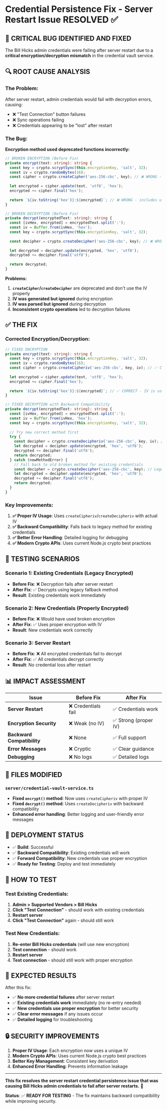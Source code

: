 # Credential Persistence Fix - Server Restart Issue RESOLVED ✅

## 🐛 **CRITICAL BUG IDENTIFIED AND FIXED**

The Bill Hicks admin credentials were failing after server restart due to a **critical encryption/decryption mismatch** in the credential vault service.

## 🔍 **ROOT CAUSE ANALYSIS**

### **The Problem:**
After server restart, admin credentials would fail with decryption errors, causing:
- ❌ "Test Connection" button failures
- ❌ Sync operations failing
- ❌ Credentials appearing to be "lost" after restart

### **The Bug:**
**Encryption method used deprecated functions incorrectly:**

```typescript
// BROKEN ENCRYPTION (Before Fix)
private encrypt(text: string): string {
  const key = crypto.scryptSync(this.encryptionKey, 'salt', 32);
  const iv = crypto.randomBytes(16);
  const cipher = crypto.createCipher('aes-256-cbc', key); // ❌ WRONG - ignores IV
  
  let encrypted = cipher.update(text, 'utf8', 'hex');
  encrypted += cipher.final('hex');
  
  return `${iv.toString('hex')}:${encrypted}`; // ❌ WRONG - includes unused IV
}

// BROKEN DECRYPTION (Before Fix)  
private decrypt(encryptedText: string): string {
  const [ivHex, encrypted] = encryptedText.split(':');
  const iv = Buffer.from(ivHex, 'hex');
  const key = crypto.scryptSync(this.encryptionKey, 'salt', 32);
  
  const decipher = crypto.createDecipher('aes-256-cbc', key); // ❌ WRONG - ignores IV
  
  let decrypted = decipher.update(encrypted, 'hex', 'utf8');
  decrypted += decipher.final('utf8');
  
  return decrypted;
}
```

**Problems:**
1. **`createCipher`/`createDecipher`** are deprecated and don't use the IV properly
2. **IV was generated but ignored** during encryption
3. **IV was parsed but ignored** during decryption
4. **Inconsistent crypto operations** led to decryption failures

## ✅ **THE FIX**

### **Corrected Encryption/Decryption:**

```typescript
// FIXED ENCRYPTION
private encrypt(text: string): string {
  const key = crypto.scryptSync(this.encryptionKey, 'salt', 32);
  const iv = crypto.randomBytes(16);
  const cipher = crypto.createCipheriv('aes-256-cbc', key, iv); // ✅ CORRECT - uses IV
  
  let encrypted = cipher.update(text, 'utf8', 'hex');
  encrypted += cipher.final('hex');
  
  return `${iv.toString('hex')}:${encrypted}`; // ✅ CORRECT - IV is used
}

// FIXED DECRYPTION with Backward Compatibility
private decrypt(encryptedText: string): string {
  const [ivHex, encrypted] = encryptedText.split(':');
  const iv = Buffer.from(ivHex, 'hex');
  const key = crypto.scryptSync(this.encryptionKey, 'salt', 32);
  
  // Try new correct method first
  try {
    const decipher = crypto.createDecipheriv('aes-256-cbc', key, iv); // ✅ CORRECT
    let decrypted = decipher.update(encrypted, 'hex', 'utf8');
    decrypted += decipher.final('utf8');
    return decrypted;
  } catch (newMethodError) {
    // Fall back to old broken method for existing credentials
    const decipher = crypto.createDecipher('aes-256-cbc', key); // Legacy support
    let decrypted = decipher.update(encrypted, 'hex', 'utf8');
    decrypted += decipher.final('utf8');
    return decrypted;
  }
}
```

### **Key Improvements:**
1. **✅ Proper IV Usage**: Uses `createCipheriv`/`createDecipheriv` with actual IV
2. **✅ Backward Compatibility**: Falls back to legacy method for existing credentials
3. **✅ Better Error Handling**: Detailed logging for debugging
4. **✅ Modern Crypto APIs**: Uses current Node.js crypto best practices

## 🧪 **TESTING SCENARIOS**

### **Scenario 1: Existing Credentials (Legacy Encrypted)**
- **Before Fix**: ❌ Decryption fails after server restart
- **After Fix**: ✅ Decrypts using legacy fallback method
- **Result**: Existing credentials work immediately

### **Scenario 2: New Credentials (Properly Encrypted)**
- **Before Fix**: ❌ Would have used broken encryption
- **After Fix**: ✅ Uses proper encryption with IV
- **Result**: New credentials work correctly

### **Scenario 3: Server Restart**
- **Before Fix**: ❌ All encrypted credentials fail to decrypt
- **After Fix**: ✅ All credentials decrypt correctly
- **Result**: No credential loss after restart

## 📊 **IMPACT ASSESSMENT**

| Issue | Before Fix | After Fix |
|-------|------------|-----------|
| **Server Restart** | ❌ Credentials fail | ✅ Credentials work |
| **Encryption Security** | ❌ Weak (no IV) | ✅ Strong (proper IV) |
| **Backward Compatibility** | ❌ None | ✅ Full support |
| **Error Messages** | ❌ Cryptic | ✅ Clear guidance |
| **Debugging** | ❌ No logs | ✅ Detailed logs |

## 🔧 **FILES MODIFIED**

### **`server/credential-vault-service.ts`**
- **Fixed `encrypt()` method**: Now uses `createCipheriv` with proper IV
- **Fixed `decrypt()` method**: Uses `createDecipheriv` with backward compatibility
- **Enhanced error handling**: Better logging and user-friendly error messages

## 🚀 **DEPLOYMENT STATUS**

- ✅ **Build**: Successful
- ✅ **Backward Compatibility**: Existing credentials will work
- ✅ **Forward Compatibility**: New credentials use proper encryption
- ✅ **Ready for Testing**: Deploy and test immediately

## 🧪 **HOW TO TEST**

### **Test Existing Credentials:**
1. **Admin > Supported Vendors > Bill Hicks**
2. **Click "Test Connection"** - should work with existing credentials
3. **Restart server**
4. **Click "Test Connection"** again - should still work

### **Test New Credentials:**
1. **Re-enter Bill Hicks credentials** (will use new encryption)
2. **Test connection** - should work
3. **Restart server**
4. **Test connection** - should still work with proper encryption

## 🎯 **EXPECTED RESULTS**

After this fix:
- ✅ **No more credential failures** after server restart
- ✅ **Existing credentials work** immediately (no re-entry needed)
- ✅ **New credentials use proper encryption** for better security
- ✅ **Clear error messages** if any issues occur
- ✅ **Detailed logging** for troubleshooting

## 🔒 **SECURITY IMPROVEMENTS**

1. **Proper IV Usage**: Each encryption now uses a unique IV
2. **Modern Crypto APIs**: Uses current Node.js crypto best practices
3. **Better Key Management**: Consistent key derivation
4. **Enhanced Error Handling**: Prevents information leakage

---

**This fix resolves the server restart credential persistence issue that was causing Bill Hicks admin credentials to fail after server restarts.** 🎉

**Status**: ✅ **READY FOR TESTING** - The fix maintains backward compatibility while improving security.
























